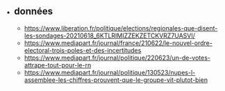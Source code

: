 - ## données
	- https://www.liberation.fr/politique/elections/regionales-que-disent-les-sondages-20210618_6KTLRIMIZZEKZETCKVRZ7UASVI/
	- https://www.mediapart.fr/journal/france/210622/le-nouvel-ordre-electoral-trois-poles-et-des-incertitudes
	- https://www.mediapart.fr/journal/politique/220623/un-de-votes-attrape-tout-pour-le-rn
	- https://www.mediapart.fr/journal/politique/130523/nupes-l-assemblee-les-chiffres-prouvent-que-le-groupe-vit-plutot-bien